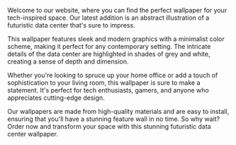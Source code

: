 <!--
Write me content for website with wallpaper "A wallpaper featuring an abstract illustration of a futuristic data center, with sleek and modern graphics and a minimalist color scheme."
-->

<!--font:Montserrat-->

Welcome to our website, where you can find the perfect wallpaper for your tech-inspired space. Our latest addition is an abstract illustration of a futuristic data center that's sure to impress.

This wallpaper features sleek and modern graphics with a minimalist color scheme, making it perfect for any contemporary setting. The intricate details of the data center are highlighted in shades of grey and white, creating a sense of depth and dimension.

Whether you're looking to spruce up your home office or add a touch of sophistication to your living room, this wallpaper is sure to make a statement. It's perfect for tech enthusiasts, gamers, and anyone who appreciates cutting-edge design.

Our wallpapers are made from high-quality materials and are easy to install, ensuring that you'll have a stunning feature wall in no time. So why wait? Order now and transform your space with this stunning futuristic data center wallpaper.
